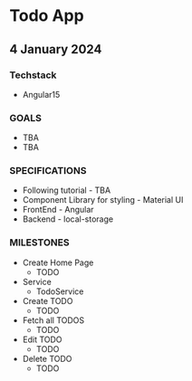 # Todo App

## 4 January 2024

### Techstack

- Angular15

### GOALS

- TBA
- TBA

### SPECIFICATIONS

- Following tutorial - TBA
- Component Library for styling - Material UI
- FrontEnd - Angular
- Backend - local-storage

### MILESTONES

- Create Home Page
  - TODO
- Service
  - TodoService
- Create TODO
  - TODO
- Fetch all TODOS
  - TODO
- Edit TODO
  - TODO
- Delete TODO
  - TODO
